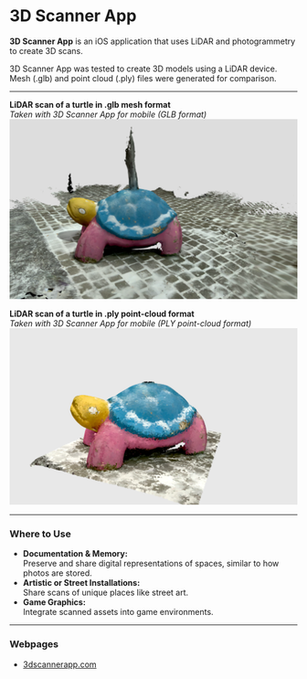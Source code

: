 # 3D Scanner App

**3D Scanner App** is an iOS application that uses LiDAR and photogrammetry to create 3D scans.

3D Scanner App was tested to create 3D models using a LiDAR device. Mesh (.glb) and point cloud (.ply) files were generated for comparison.

---

**LiDAR scan of a turtle in .glb mesh format**  
_Taken with 3D Scanner App for mobile (GLB format)_  
[![Turtle Mesh](../../images/turtle-mesh.PNG)](https://sketchfab.com/models/e070f5500c6346c5bd921618a1be1ef0/embed)

**LiDAR scan of a turtle in .ply point-cloud format**  
_Taken with 3D Scanner App for mobile (PLY point-cloud format)_  
[![Turtle Point Cloud](../../images/turtle-pointcloud.PNG)](https://sketchfab.com/models/0b36415c5be94e8f84e2e6e4e2408bc6/embed)

---

### Where to Use

- **Documentation & Memory:**  
  Preserve and share digital representations of spaces, similar to how photos are stored.
- **Artistic or Street Installations:**  
  Share scans of unique places like street art.
- **Game Graphics:**  
  Integrate scanned assets into game environments.

---

### Webpages

- [3dscannerapp.com](https://3dscannerapp.com)
